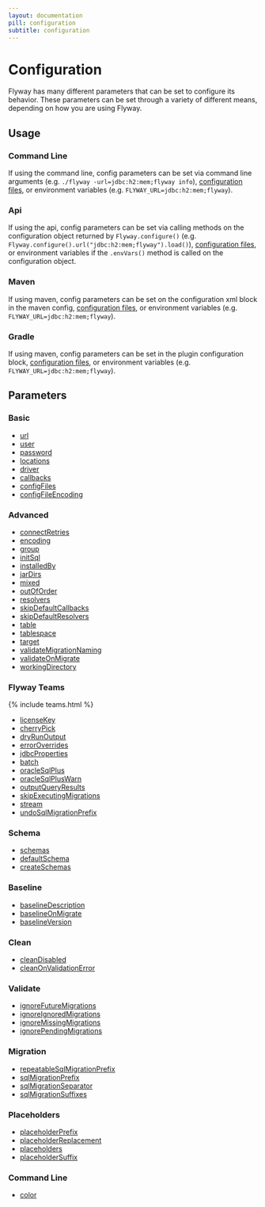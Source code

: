 ```yaml
---
layout: documentation
pill: configuration
subtitle: configuration
---
```


# Configuration

Flyway has many different parameters that can be set to configure its behavior. These parameters can be set through a variety of different means, depending on how you are using Flyway.

## Usage

### Command Line
If using the command line, config parameters can be set via command line arguments (e.g. `./flyway -url=jdbc:h2:mem;flyway info`), [configuration files](/documentation/configfiles), or environment variables (e.g. `FLYWAY_URL=jdbc:h2:mem;flyway`).

### Api
If using the api, config parameters can be set via calling methods on the configuration object returned by `Flyway.configure()` (e.g. `Flyway.configure().url("jdbc:h2:mem;flyway").load()`), [configuration files](/documentation/configfiles), or environment variables if the `.envVars()` method is called on the configuration object.

### Maven
If using maven, config parameters can be set on the configuration xml block in the maven config, [configuration files](/documentation/configfiles), or environment variables (e.g. `FLYWAY_URL=jdbc:h2:mem;flyway`).

### Gradle
If using maven, config parameters can be set in the plugin configuration block, [configuration files](/documentation/configfiles), or environment variables (e.g. `FLYWAY_URL=jdbc:h2:mem;flyway`).

## Parameters

### Basic
- [url](/documentation/configuration/url)
- [user](/documentation/configuration/user)
- [password](/documentation/configuration/password)
- [locations](/documentation/configuration/locations)
- [driver](/documentation/configuration/driver)
- [callbacks](/documentation/configuration/callbacks)
- [configFiles](/documentation/configuration/configFiles)
- [configFileEncoding](/documentation/configuration/configFileEncoding)

### Advanced
- [connectRetries](/documentation/configuration/connectRetries)
- [encoding](/documentation/configuration/encoding)
- [group](/documentation/configuration/group)
- [initSql](/documentation/configuration/initSql)
- [installedBy](/documentation/configuration/installedBy)
- [jarDirs](/documentation/configuration/jarDirs)
- [mixed](/documentation/configuration/mixed)
- [outOfOrder](/documentation/configuration/outOfOrder)
- [resolvers](/documentation/configuration/resolvers)
- [skipDefaultCallbacks](/documentation/configuration/skipDefaultCallbacks)
- [skipDefaultResolvers](/documentation/configuration/skipDefaultResolvers)
- [table](/documentation/configuration/table)
- [tablespace](/documentation/configuration/tablespace)
- [target](/documentation/configuration/target)
- [validateMigrationNaming](/documentation/configuration/validateMigrationNaming)
- [validateOnMigrate](/documentation/configuration/validateOnMigrate)
- [workingDirectory](/documentation/configuration/workingDirectory)

### Flyway Teams
{% include teams.html %}
- [licenseKey](/documentation/configuration/licenseKey)
- [cherryPick](/documentation/configuration/cherryPick)
- [dryRunOutput](/documentation/configuration/dryRunOutput)
- [errorOverrides](/documentation/configuration/errorOverrides)
- [jdbcProperties](/documentation/configuration/jdbcProperties)
- [batch](/documentation/configuration/batch)
- [oracleSqlPlus](/documentation/configuration/oracleSqlPlus)
- [oracleSqlPlusWarn](/documentation/configuration/oracleSqlPlusWarn)
- [outputQueryResults](/documentation/configuration/outputQueryResults)
- [skipExecutingMigrations](/documentation/configuration/skipExecutingMigrations)
- [stream](/documentation/configuration/stream)
- [undoSqlMigrationPrefix](/documentation/configuration/undoSqlMigrationPrefix)

### Schema
- [schemas](/documentation/configuration/schemas)
- [defaultSchema](/documentation/configuration/defaultSchema)
- [createSchemas](/documentation/configuration/createSchemas)

### Baseline
- [baselineDescription](/documentation/configuration/baselineDescription)
- [baselineOnMigrate](/documentation/configuration/baselineOnMigrate)
- [baselineVersion](/documentation/configuration/baselineVersion)

### Clean
- [cleanDisabled](/documentation/configuration/cleanDisabled)
- [cleanOnValidationError](/documentation/configuration/cleanOnValidationError)

### Validate
- [ignoreFutureMigrations](/documentation/configuration/ignoreFutureMigrations)
- [ignoreIgnoredMigrations](/documentation/configuration/ignoreIgnoredMigrations)
- [ignoreMissingMigrations](/documentation/configuration/ignoreMissingMigrations)
- [ignorePendingMigrations](/documentation/configuration/ignorePendingMigrations)

### Migration
- [repeatableSqlMigrationPrefix](/documentation/configuration/repeatableSqlMigrationPrefix)
- [sqlMigrationPrefix](/documentation/configuration/sqlMigrationPrefix)
- [sqlMigrationSeparator](/documentation/configuration/sqlMigrationSeparator)
- [sqlMigrationSuffixes](/documentation/configuration/sqlMigrationSuffixes)

### Placeholders
- [placeholderPrefix](/documentation/configuration/placeholderPrefix)
- [placeholderReplacement](/documentation/configuration/placeholderReplacement)
- [placeholders](/documentation/configuration/placeholders)
- [placeholderSuffix](/documentation/configuration/placeholderSuffix)

### Command Line
- [color](/documentation/configuration/cliColor)